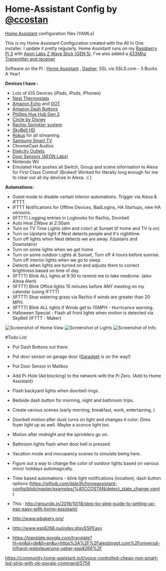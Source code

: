# Home-Assistant Config by [@ccostan](http://www.twitter.com/ccostan)
[Home Assistant](https://home-assistant.io/) configuration files (YAMLs)

This is my Home Assistant Configuration created with the All In One installer.  I update it pretty regularly. 
Home Assistant runs on my [Raspberry Pi 3](http://amzn.to/2e3DOBY) with [Aeon Labs Z Wave Stick (GEN 5)](http://amzn.to/2eAiAP0). I've also added a [433Mhz Transmitter and receiver](http://amzn.to/2dceNY2)

Software on the Pi : [Home Assistant](https://home-assistant.io/) , [Dasher](https://github.com/maddox/dasher), SSL via SSLS.com - 5 Bucks A Year!

**Devices I have :**
* Lots of iOS Devices (iPads, iPods, iPhones)
* [Nest Thermostats](http://amzn.to/2eAhB1k)
* [Amazon Echo](http://amzn.to/2dSVbK4) and [DOT](http://amzn.to/2e3vHFQ)
* [Amazon Dash Buttons](http://amzn.to/2dPKZhM)
* [Phillips Hue Hub Gen 2](http://amzn.to/2eoQTJy)
* [Circle by Disney](http://amzn.to/2eAgaA6)
* [Rachio Sprinkler system](http://amzn.to/2eoPKBW)
* [SkyBell HD](http://amzn.to/2dcexIB)
* [Rokus](http://amzn.to/2dpn89c) for all streaming
* [Samsung Smart TV](http://amzn.to/2efNNnq)
* ChromeCast Audios
* [Etekcity Outlets](http://amzn.to/2efNoBP)
* [Door Sensors (AEON Labs)](http://amzn.to/2e3xDxY)
* Nintendo Wii
* Emulated Hue pushes all Switch, Group and scene information to Alexa for First Class Control! [Broked!  Worked for literally long enough for me to clear out all my devices in Alexa. :( ]

**Automations:**
* Guest mode to disable certain interior automations. Trigger via Alexa & IFTTT.
* IFTTT Notifications for Offline Devices, BadLogins, HA Startups, new HA versions.
* (IFTTT) Logging entries in Logbooks for Rachio, Doorbell
* Auto Heal ZWave at 2:30am
* Turn on TV Time Lights (dim and color) at Sunset (if home and TV is on)
* Turn on Upstaris light if Nest detects people and it's nighttime.
* Turn off lights when Nest detects we are away. (Upstairs and Downstairs)
* Turn on some lights when we get home
* Turn on some outdoor Lights at Sunset, Turn off 4 hours before sunrise.  Turn off interior lights when we go to sleep.
* Detects when lights are turned on and adjusts them to correct brightness based on time of day.
* (IFTTT) Blink ALL lights at 9:30 to remind me to take medicine. (also Alexa Alert)
* (IFTTT) Blink Office lights 15 minutes before ANY meeting on my calendar (using IFTTT)
* (IFTTT) Stop watering grass via Rachio if winds are greater than 20 MPH. 
* (IFTTT) Blink ALL lights if Winds get to 70MPH - Hurricance warning.
* Halloween Special - Flash all front lights when motion is detected via SkyBell (IFTTT - Maker)

![Screenshot of Home View](https://i.imgur.com/Exz32fr.png)
![Screenshot of Lights](https://i.imgur.com/rPm5wgJ.png)
![Screenshot of Info](https://i.imgur.com/jKGpJVo.png)

#Todo List

* Put Dash Buttons out there.
* Put door sensor on garage door ([Garadget](garadget.com) is on the way!)
* Put Door Sensor in Mailbox
* Add Pi-Hole (Ad blocking) to the network with the Pi Zero. (Add to Home Assistant)
* Flash backyard lights when doorbell rings. 
* Bedside dash button for morning, night and bathroom trips. 
* Create various scenes (early morning, breakfast, work, entertaining, )
* Doorbell motion after dusk turns on light and changes it color.  Dims foyer light up as well. Maybe a sconce light too. 
* Motion after midnight and the sprinklers go on. 
* Bathroom lights flash when door bell is pressed. 
* Vacation mode and mocupancy scenes to simulate being here. 
* Figure out a way to change the color of outdoor lights based on various minor holidays automagically.
* Time based automations - blink light notifications (location),  dash button options (https://github.com/dale3h/homeassistant-config/blob/master/examples/%40CCOSTAN/detect_state_change.yaml)

* This : http://groundp.in/2016/10/18/step-by-step-guide-to-setting-up-esp-easy-with-home-assistant/
* http://www.pibakery.org/
* http://www.esp8266.nu/index.php/ESPEasy
* https://translate.google.com/translate?hl=en&sl=de&tl=en&u=https%3A%2F%2Falexbloggt.com%2Funiversal-infrarot-websteuerung-ueber-esp8266%2F

https://community.home-assistant.io/t/voice-controlled-cheap-non-smart-led-strip-with-ok-google-command/5756
